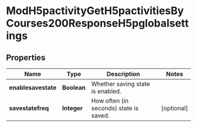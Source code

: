 

# ModH5pactivityGetH5pactivitiesByCourses200ResponseH5pglobalsettings


## Properties

| Name | Type | Description | Notes |
|------------ | ------------- | ------------- | -------------|
|**enablesavestate** | **Boolean** | Whether saving state is enabled. |  |
|**savestatefreq** | **Integer** | How often (in seconds) state is saved. |  [optional] |



